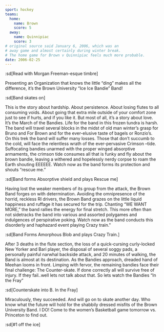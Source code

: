 ```yaml
---
sport: hockey
teams:
  home:
    name: Brown
    score: 5
  away:
    name: Quinnipiac
    score: 3
# original source said January 6, 2006, which was an
# away game and almost certainly during winter break.
# The home game for Brown v Quinnipiac feels much more probable.
date: 2006-02-25
---
```


:sd[Read with Morgan Freeman-esque timbre]

Presenting an Organization that knows the little “ding” makes all the difference, it’s the Brown University “Ice Ice Bandie” Band!

:sd[Band skates on]

This is the story about hardship. About persistence. About losing flutes to all consuming voids. About going that extra mile outside of your comfort zone just to see if hurts, and if you like it. But most of all, it’s a story about love. It’s the March of the Bandies. Life for the band in this frozen tundra is harsh. The band will travel several blocks in the midst of old man winter’s grasp for Bruno and For Brown and for the ever-elusive taste of bagels or Ronzio’s. On this trek the band will suffer many losses. Those that don’t succumb to the cold, will face the relentless wrath of the ever-pervasive Crimson –tide. Suffocating bandies unarmed with the proper winged absorptive armaments, the crimson tide consumes all that is funky and fly about the brown bandie, leaving a withered and hopelessly nerdy corpse to roam the Earth shouting EEEEEE. Watch now as the band forms its protection and shouts “rescue me.”

:sd[Band forms Absorptive shield and plays Rescue me]

Having lost the weaker members of its group from the attack, the Brown Band forges on with determination. Avoiding the omnipresence of the horrid, reckless RI drivers, the Brown Band grazes on the little liquid happiness and ruffage it has secured for the trip. Chanting “WE WANT MORE,” the band rallies the energy for final stretch. This more often than not sidetracks the band into various and assorted polygames and indulgences of perspirative poking. Watch now as the band conducts this disorderly and haphazard event playing Crazy train."

:sd[Band Forms Amorphous Blob and plays Crazy Train.]

After 3 deaths in the flute section, the loss of a quick-cursing curly-locked New Yorker and Bari player, the disposal of several soggy pads, a personally painful narwhal backside attack, and 20 minutes of walking, the Band is almost at its destination. As the Bandies approach, dreaded hand of Meehan looms in front. Limping with fervor, the remaining bandies face their final challenge: The Counter-skate. If done correctly all will survive free of injury. If they fail..well lets not talk about that. So lets watch the Bandies “In the Fray”

:sd[Counterskate into B. In the Fray]

Miraculously, they succeeded. And will go on to skate another day. Who know what the future will hold for the shabbily dressed misfits of the Brown University Band. I DO! Come to the women’s Basketball game tomorrow vs. Princeton to find out.

:sd[#1 off the ice]
